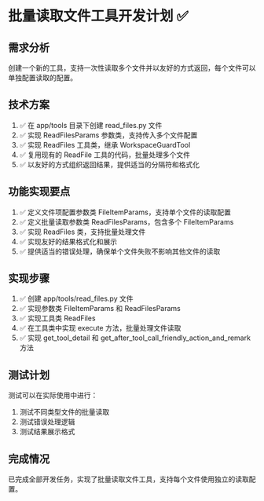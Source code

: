 # 批量读取文件工具开发计划 ✅

## 需求分析
创建一个新的工具，支持一次性读取多个文件并以友好的方式返回，每个文件可以单独配置读取的配置。

## 技术方案
1. ✅ 在 app/tools 目录下创建 read_files.py 文件
2. ✅ 实现 ReadFilesParams 参数类，支持传入多个文件配置
3. ✅ 实现 ReadFiles 工具类，继承 WorkspaceGuardTool
4. ✅ 复用现有的 ReadFile 工具的代码，批量处理多个文件
5. ✅ 以友好的方式组织返回结果，提供适当的分隔符和格式化

## 功能实现要点
1. ✅ 定义文件项配置参数类 FileItemParams，支持单个文件的读取配置
2. ✅ 定义批量读取参数类 ReadFilesParams，包含多个 FileItemParams
3. ✅ 实现 ReadFiles 类，支持批量处理文件
4. ✅ 实现友好的结果格式化和展示
5. ✅ 提供适当的错误处理，确保单个文件失败不影响其他文件的读取

## 实现步骤
1. ✅ 创建 app/tools/read_files.py 文件
2. ✅ 实现参数类 FileItemParams 和 ReadFilesParams
3. ✅ 实现工具类 ReadFiles
4. ✅ 在工具类中实现 execute 方法，批量处理文件读取
5. ✅ 实现 get_tool_detail 和 get_after_tool_call_friendly_action_and_remark 方法

## 测试计划
测试可以在实际使用中进行：
1. 测试不同类型文件的批量读取
2. 测试错误处理逻辑
3. 测试结果展示格式

## 完成情况
已完成全部开发任务，实现了批量读取文件工具，支持每个文件使用独立的读取配置。
